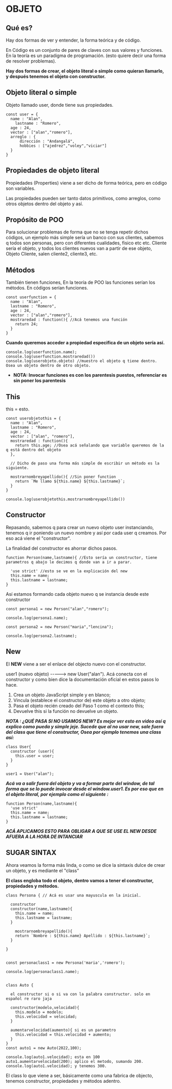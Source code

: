 # OBJETO

## Qué es?
Hay dos formas de ver y entender, la forma teórica y de código. 

En Código es un conjunto de pares de claves con sus valores y funciones.
En la teoría es un paradigma de programación. (esto quiere decir una forma de resolver problemas).
 
 __Hay dos formas de crear, el objeto literal o simple como quieran llamarlo, y después tenemos el objeto con constructor.__

## Objeto literal o simple

Objeto llamado user, donde tiene sus propiedades.

```
const user = { 
  name : "Alan",  
	lastname : "Romero",
  age : 24,
  vector : ["alan","romero"],
  arreglo : {
      dirección : "Andangalá",
      hobbies : ["ajedrez","voley","viciar"]
  }
}
```

## Propiedades de objeto literal

Propiedades (Properties)  viene a ser dicho de forma teórica, pero en código son variables. 

Las propiedades pueden ser tanto datos primitivos, como arreglos, como otros objetos dentro del objeto y así. 

## Propósito de POO

Para solucionar problemas de forma que no se tenga repetir dichos códigos, un ejemplo más simple sería un banco con sus clientes, sabemos q todos son personas, pero con diferentes cualidades, fisico etc etc. Cliente sería el objeto, y todos los clientes nuevos van a partir de ese objeto, Objeto Cliente, salen cliente2, cliente3, etc.

## Métodos

También tienen funciones, En la teoría de POO las funciones serían los métodos. En códigos serían funciones.

```
const userfunction = { 
  name : "Alan", 
  lastname : "Romero",
  age : 24,
  vector : ["alan","romero"],
  mostraredad : function(){ //Acá tenemos una función
    return 24; 
  } 
}
```

**Cuando queremos acceder a propiedad especifica de un objeto sería así.**
```
console.log(userfunction.name); 
console.log(userfunction.mostraredad()) 
console.log(userobjeto.objeto) //muestro el objeto q tiene dentro. Osea un objeto dentro de otro objeto.
```

* **NOTA: Invocar funciones es con los parentesis puestos, referenciar es sin poner los parentesis**

## This

this = esto. 

```
const userobjetothis = {
  name : "Alan",   
  lastname : "Romero",
  age : 24, 
  vector : ["alan", "romero"],
  mostraredad : function(){ 
    return this.age; //Osea acá señalando que variable queremos de la q está dentro del objeto
  },

  // Dicho de paso una forma más simple de escribir un método es la siguiente. 

  mostrarnombreyapellido(){ //Sin poner function
    return `Me llamo ${this.name} ${this.lastname}`;
  }
}

console.log(userobjetothis.mostrarnombreyapellido())
```

## Constructor
Repasando, sabemos q para crear un nuevo objeto user instanciando, tenemos q ir poniendo un nuevo nombre y así por cada user q creamos. Por eso acá viene el "constructor".

La finalidad del constructor es ahorrar dichos pasos.

```
function Person(name,lastname){ //Esto sería un constructor, tiene parametros q abajo le decimos q donde van a ir a parar.
  
  'use strict' //esto se ve en la explicación del new
  this.name = name;
  this.lastname = lastname;
}
```

Así estamos formando cada objeto nuevo q se instancia desde este constructor

```
const persona1 = new Person("alan","romero");

console.log(persona1.name);

const persona2 = new Person("maria","lencina");

console.log(persona2.lastname);
```
## New

El **NEW** viene a ser el enlace del objecto nuevo con el constructor. 

user1 (nuevo objeto) -----> new User("alan"). Acá conecta con el constructor y como bien dice la documentación oficial en estos pasos lo hace.

1. Crea un objeto JavaScript simple y en blanco;
2. Vincula (establece el constructor de) este objeto a otro objeto;
3. Pasa el objeto recién creado del Paso 1 como el contexto this;
4. Devuelve this si la función no devuelve un objeto.

***NOTA : ¿QUÉ PASA SI NO USAMOS NEW? Es mejor ver esto en video así q explico como pueda y simple jeje.
Sucede que al no usar new, sale fuera del class que tiene el constructor, Osea por ejemplo tenemos una class así:*** 

```
class User{
  constructor (user){
    this.user = user;
  }
}

user1 = User("alan");
```
***Acá va a salir fuera del objeto y va a formar parte del window, de tal forma que se lo puede invocar desde el window.user1. Es por eso que en el objeto literal, por ejemplo como el siguiente :*** 
```
function Person(name,lastname){ 
  'use strict'  
  this.name = name;
  this.lastname = lastname;
}
```
***ACÁ APLICAMOS ESTO PARA OBLIGAR A QUE SE USE EL NEW DESDE AFUERA A LA HORA DE INTANCIAR***

## SUGAR SINTAX
Ahora veamos la forma más linda, o como se dice la sintaxis dulce de crear un objeto, y es mediante el "class"

**El class engloba todo el objeto, dentro vamos a tener el constructor, propiedades y métodos.**

```
class Persona { // Acá es usar una mayuscula en la inicial. 
  
  constructor
  constructor(name,lastname){
    this.name = name;
    this.lastname = lastname;
  }
  
	mostrarnombreyapellido(){
    return `Nombre : ${this.name} Apellido : ${this.lastname}`;
  }
  
}


const personaclass1 = new Persona('maria','romero');

console.log(personaclass1.name);


class Auto {
  
  el constructor si o si va con la palabra constructor. solo en español re raro jaja

  constructor(modelo,velocidad){ 
    this.modelo = modelo;
    this.velocidad = velocidad;
  }
  
  aumentarvelocidad(aumento){ si es un parametro
    this.velocidad = this.velocidad + aumento;
  }
}
const auto1 = new Auto(2022,100);

console.log(auto1.velocidad); esta en 100
auto1.aumentarvelocidad(200); aplico el metodo, sumando 200.
console.log(auto1.velocidad); y tenemos 300.
```
El class lo que viene a ser, básicamente como una fabrica de objecto, tenemos constructor, propiedades y métodos adentro.